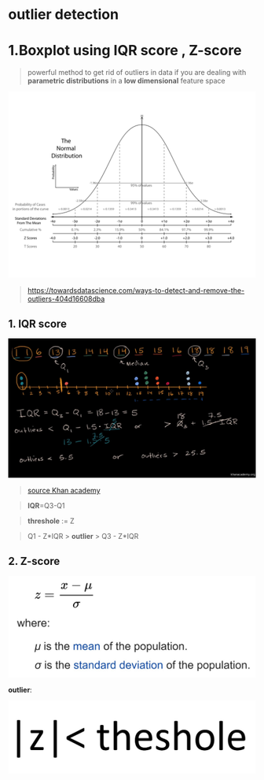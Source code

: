 # outlier detection

# 1.Boxplot using IQR score , Z-score

> powerful method to get rid of outliers in data if you are dealing with **parametric distributions** in a **low dimensional** feature space

![stdn](https://github.com/nhoxnho1212/DetectionOutlier/blob/master/The_Normal_Distribution.svg.png)

>https://towardsdatascience.com/ways-to-detect-and-remove-the-outliers-404d16608dba
## 1. IQR score
![img](https://github.com/nhoxnho1212/DetectionOutlier/blob/master/boxplot.jpg)
> [source Khan academy](https://www.khanacademy.org/math/ap-statistics/summarizing-quantitative-data-ap/stats-box-whisker-plots/v/judging-outliers-in-a-dataset)

>**IQR**=Q3-Q1

>**threshole** := Z

>  Q1 - Z\*IQR > **outlier** > Q3 - Z\*IQR

## 2. Z-score
![z-score](https://github.com/nhoxnho1212/DetectionOutlier/blob/master/Zscore.jpg)

**outlier**:

![z-score](https://github.com/nhoxnho1212/DetectionOutlier/blob/master/z-score1.jpg)


